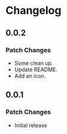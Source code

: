 # Changelog

## 0.0.2

### Patch Changes

- Some clean up.
- Update README.
- Add an icon.

## 0.0.1

### Patch Changes

- Initial release
